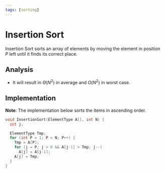 ```yaml
---
tags: [sorting]
---
```


# Insertion Sort

Insertion Sort sorts an array of elements by moving the element in position $P$
left until it finds its correct place.

## Analysis

- It will result in $\Theta(N^2)$ in average and $O(N^2)$ in worst case.

## Implementation

**Note**: The implementation below sorts the items in ascending order.

```c
void InsertionSort(ElementType A[], int N) {
  int j;

  ElementType Tmp;
  for (int P = 1; P < N; P++) {
    Tmp = A[P];
    for (j = P; j > 0 && A[j-1] > Tmp; j--)
      A[j] = A[j-1];
    A[j] = Tmp;
  }
}
```
